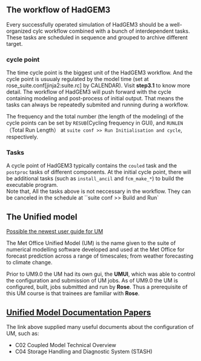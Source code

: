 

## The workflow of HadGEM3

Every successfully operated simulation of HadGEM3 should be a well-organized cylc workflow combined with a bunch of interdependent tasks. These tasks are scheduled in sequence and grouped to archive different target.

### cycle point
The time cycle point is the biggest unit of the HadGEM3 workflow. And the cycle point is usuualy regulated by the model time (set at rose_suite.conf[jinja2:suite.rc] by CALENDAR).  Visit **step3.1** to know more detail. The workflow of HadGEM3 will push forward with the cycle containing modeling and post-process of initial output. That means the tasks can always be repeatedly submited and running during a workflow.

The frequency and the total number (the length of the modeling) of the cycle points can be set by `RESUB`(Cycling frequency in GUI), and `RUNLEN` （Total Run Length） at `suite conf >> Run Initialisation and cycle`, respectively.


### Tasks
A cycle point of HadGEM3 typically contains the `couled` task and the `postproc` tasks of different components. At the initial cycle point, there will be additional tasks (such as `install_ancil` and `fcm_make_*`) to build the executable program.    
Note that, All the tasks above is not neccessary in the workflow. They can be canceled in the schedule at ``suite conf >> Build and Run`



## The Unified model
[Possible the newest user guide for UM](https://code.metoffice.gov.uk/doc/um/latest/um-training/index.html)

The Met Office Unified Model (UM) is the name given to the suite of numerical modelling software developed and used at the Met Office for forecast prediction across a range of timescales; from weather forecasting to climate change.

Prior to UM9.0 the UM had its own gui, the **UMUI**, which was able to control the configuration and submission of UM jobs. As of UM9.0 the UM is configured, built, jobs submitted and run by **Rose**. Thus a prerequisite of this UM course is that trainees are familiar with **Rose**. 

## [Unified Model Documentation Papers](https://code.metoffice.gov.uk/doc/um/latest/umdp.html)
The link above supplied many useful documents about the configuration of UM, such as:
- C02 Coupled Model Technical Overview
- C04 Storage Handling and Diagnostic System (STASH)
